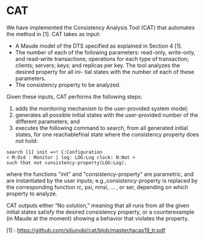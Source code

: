# CAT

We have implemented the Consistency Analysis Tool (CAT) that automates the
method in [1]. CAT takes as input:

- A Maude model of the DTS specified as explained in Section 4 [1].
- The number of each of the following parameters: read-only, write-only, and
    read-write transactions; operations for each type of transaction; clients; servers;
    keys; and replicas per key. The tool analyzes the desired property for all ini-
    tial states with the number of each of these parameters.
- The consistency property to be analyzed.

Given these inputs, CAT performs the following steps:

1. adds the monitoring mechanism to the user-provided system model;
2. generates all possible initial states with the user-provided number of the
    different parameters; and
3. executes the following command to search, from all generated initial states,
    for one reachablefinal state where the consistency property does not hold:

```
search [1] init =>! C:Configuration
< M:Oid : Monitor | log: LOG:Log clock: N:Nat >
such that not consistency-property(LOG:Log).
```
where the functions "init" and "consistency-property" are parametric, and are instantiated by the user inputs; e.g.,consistency-property is replaced by the corresponding function rc, psi, nmsi, ... , or ser, depending on which property to analyze.

CAT outputs either “No solution,” meaning that all runs from all the given
initial states satisfy the desired consistency property, or a counterexample (in
Maude at the moment) showing a behavior that violates the property.

[1] : <https://github.com/siliunobi/cat/blob/master/tacas19_tr.pdf>
